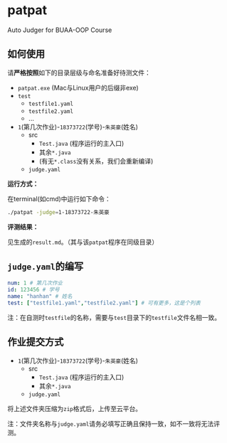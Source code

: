 # patpat

Auto Judger for BUAA-OOP Course

## 如何使用

请**严格按照**如下的目录层级与命名准备好待测文件：

- `patpat.exe` (Mac与Linux用户的后缀非exe)
- `test`
  - `testfile1.yaml`
  - `testfile2.yaml`
  - ...
- `1`(第几次作业)-`18373722`(学号)-`朱英豪`(姓名)
  - src
    - `Test.java` (程序运行的主入口)
    - 其余`*.java`
    - (有无`*.class`没有关系，我们会重新编译)
  - `judge.yaml`

**运行方式：**

在terminal(如cmd)中运行如下命令：

```bash
./patpat -judge=1-18373722-朱英豪
```

**评测结果：**

见生成的`result.md`。（其与该`patpat`程序在同级目录）

## `judge.yaml`的编写

```yaml
num: 1 # 第几次作业
id: 123456 # 学号
name: "hanhan" # 姓名
test: ["testfile1.yaml","testfile2.yaml"] # 可有更多，这是个列表
```

注：在自测时`testfile`的名称，需要与`test`目录下的`testfile`文件名相一致。

## 作业提交方式

- `1`(第几次作业)-`18373722`(学号)-`朱英豪`(姓名)
  - src
    - `Test.java` (程序运行的主入口)
    - 其余`*.java`
  - `judge.yaml`

将上述文件夹压缩为`zip`格式后，上传至云平台。

注：文件夹名称与`judge.yaml`请务必填写正确且保持一致，如不一致将无法评测。
